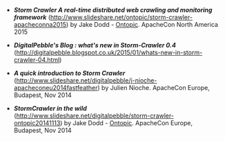 * _**Storm Crawler A real-time distributed web crawling and monitoring framework**_ (http://www.slideshare.net/ontopic/storm-crawler-apacheconna2015) by Jake Dodd - [Ontopic](http://www.ontopic.io/). ApacheCon North America 2015

* _**DigitalPebble's Blog : what's new in Storm-Crawler 0.4**_ (http://digitalpebble.blogspot.co.uk/2015/01/whats-new-in-storm-crawler-04.html)

* _**A quick introduction to Storm Crawler**_ (http://www.slideshare.net/digitalpebble/j-nioche-apacheconeu2014fastfeather) by Julien Nioche. ApacheCon Europe, Budapest, Nov 2014

* _**StormCrawler in the wild**_ (http://www.slideshare.net/digitalpebble/storm-crawler-ontopic20141113) by Jake Dodd - [Ontopic](http://www.ontopic.io/). ApacheCon Europe, Budapest, Nov 2014 
